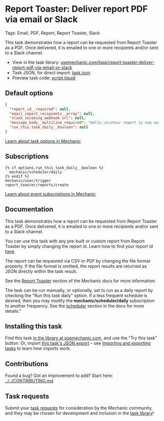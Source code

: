 # Report Toaster: Deliver report PDF via email or Slack

Tags: Email, PDF, Report, Report Toaster, Slack

This task demonstrates how a report can be requested from Report Toaster as a PDF. Once delivered, it is emailed to one or more recipients and/or sent to a Slack channel.

* View in the task library: [usemechanic.com/task/report-toaster-deliver-report-pdf-via-email-or-slack](https://usemechanic.com/task/report-toaster-deliver-report-pdf-via-email-or-slack)
* Task JSON, for direct import: [task.json](../../tasks/report-toaster-deliver-report-pdf-via-email-or-slack.json)
* Preview task code: [script.liquid](./script.liquid)

## Default options

```json
{
  "report_id__required": null,
  "email_report_recipients__array": null,
  "slack_incoming_webhook_url": null,
  "message_body__multiline_required": "Hello,\n\nYour report is now available for download:\n\nReport Name: {{ event.data.name }}\nDownload Link: {{ event.data.file.url }}\n\nEnjoy!",
  "run_this_task_daily__boolean": null
}
```

[Learn about task options in Mechanic](https://docs.usemechanic.com/article/471-task-options)

## Subscriptions

```liquid
{% if options.run_this_task_daily__boolean %}
  mechanic/scheduler/daily
{% endif %}
mechanic/user/trigger
report_toaster/reports/create

```

[Learn about event subscriptions in Mechanic](https://docs.usemechanic.com/article/408-subscriptions)

## Documentation

This task demonstrates how a report can be requested from Report Toaster as a PDF. Once delivered, it is emailed to one or more recipients and/or sent to a Slack channel.

You can use this task with any pre-built or custom report from Report Toaster by simply changing the report id. Learn how to find your report id [here](https://support.cloudlab.com/portal/en/kb/articles/how-do-i-run-a-report-from-a-mechanic-task).

The report can be requested via CSV or PDF by changing the file format property. If the file format is omitted, the report results are returned as JSON directly within the task result.

See the [Report Toaster](https://learn.mechanic.dev/platform/integrations/report-toaster) section of the Mechanic docs for more information.

The task can be run manually, or optionally, set to run as a daily report by checking the "Run this task daily" option. If a less frequent schedule is desired, then you may modify the **mechanic/scheduler/daily** subscription to another frequency. See the [scheduler](https://learn.mechanic.dev/platform/events/topics#scheduler) section in the docs for more details."

## Installing this task

Find this task [in the library at usemechanic.com](https://usemechanic.com/task/report-toaster-deliver-report-pdf-via-email-or-slack), and use the "Try this task" button. Or, import [this task's JSON export](../../tasks/report-toaster-deliver-report-pdf-via-email-or-slack.json) – see [Importing and exporting tasks](https://docs.usemechanic.com/article/505-importing-and-exporting-tasks) to learn how imports work.

## Contributions

Found a bug? Got an improvement to add? Start here: [../../CONTRIBUTING.md](../../CONTRIBUTING.md).

## Task requests

Submit your [task requests](https://mechanic.canny.io/task-requests) for consideration by the Mechanic community, and they may be chosen for development and inclusion in the [task library](https://tasks.mechanic.dev/)!
